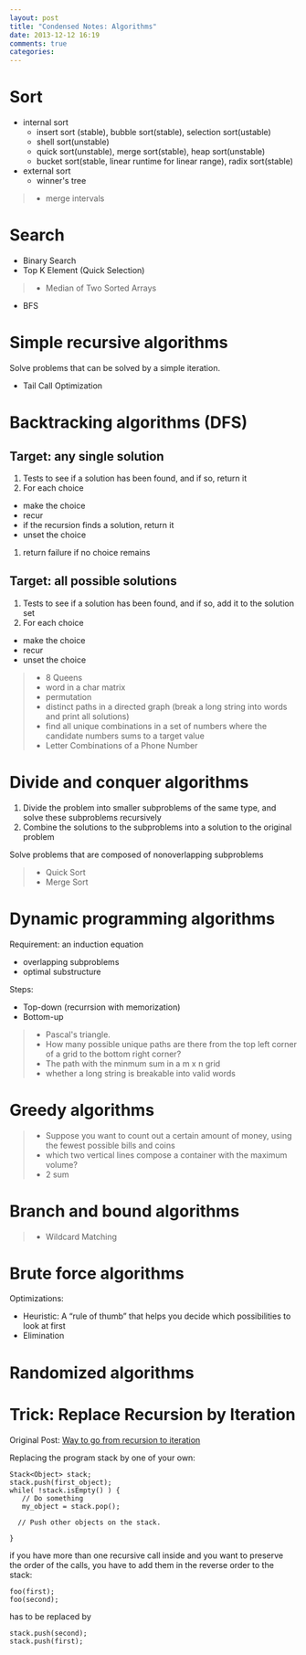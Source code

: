 ```yaml
---
layout: post
title: "Condensed Notes: Algorithms"
date: 2013-12-12 16:19
comments: true
categories: 
---
```


# Sort
* internal sort
  - insert sort (stable), bubble sort(stable), selection sort(ustable)
  - shell sort(unstable)
  - quick sort(unstable), merge sort(stable), heap sort(unstable)
  - bucket sort(stable, linear runtime for linear range), radix sort(stable)
* external sort
  - winner's tree

> - merge intervals

# Search
- Binary Search
- Top K Element (Quick Selection)
> - Median of Two Sorted Arrays

- BFS

# Simple recursive algorithms
Solve problems that can be solved by a simple iteration.
- Tail Call Optimization

# Backtracking algorithms (DFS)

## Target: any single solution

1. Tests to see if a solution has been found, and if so, return it
1. For each choice
  * make the choice
  * recur
  * if the recursion finds a solution, return it
  * unset the choice 
1. return failure if no choice remains

## Target: all possible solutions

1. Tests to see if a solution has been found, and if so, add it to the solution set
1. For each choice
  * make the choice
  * recur
  * unset the choice 

> - 8 Queens
> - word in a char matrix
> - permutation
> - distinct paths in a directed graph (break a long string into words and print all solutions) 
> - find all unique combinations in a set of numbers where the candidate numbers sums to a target value
> - Letter Combinations of a Phone Number

#  Divide and conquer algorithms
1. Divide the problem into smaller subproblems of the same type, and solve these subproblems recursively
1. Combine the solutions to the subproblems into a solution to the original problem

Solve problems that are composed of nonoverlapping subproblems

> - Quick Sort
>- Merge Sort

# Dynamic programming algorithms
Requirement: an induction equation

- overlapping subproblems
- optimal substructure

Steps:

- Top-down (recurrsion with memorization)
- Bottom-up 

> - Pascal's triangle.
> - How many possible unique paths are there from the top left corner of a grid to the bottom right corner?
> - The path with the minmum sum in a m x n grid
> - whether a long string is breakable into valid words

# Greedy algorithms

> - Suppose you want to count out a certain amount of money, using the fewest possible bills and coins
> - which two vertical lines compose a container with the maximum volume?
> - 2 sum

# Branch and bound algorithms
> - Wildcard Matching

# Brute force algorithms
Optimizations:
- Heuristic: A “rule of thumb” that helps you decide which possibilities to look at first
- Elimination

# Randomized algorithms

# Trick: Replace Recursion by Iteration

Original Post: [Way to go from recursion to iteration](http://stackoverflow.com/questions/159590/way-to-go-from-recursion-to-iteration)

Replacing the program stack by one of your own:
```
Stack<Object> stack;
stack.push(first_object);
while( !stack.isEmpty() ) {
   // Do something
   my_object = stack.pop();

  // Push other objects on the stack.

}
```
if you have more than one recursive call inside and you want to preserve the order of the calls, you have to add them in the reverse order to the stack:
```
foo(first);
foo(second);
```
has to be replaced by
```
stack.push(second);
stack.push(first);
```